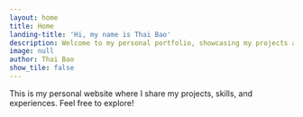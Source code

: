 ```yaml
---
layout: home
title: Home
landing-title: 'Hi, my name is Thai Bao'
description: Welcome to my personal portfolio, showcasing my projects and skills.
image: null
author: Thai Bao
show_tile: false
---
```

This is my personal website where I share my projects, skills, and experiences. Feel free to explore!
